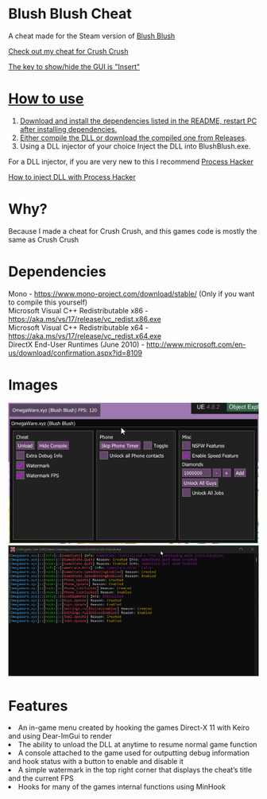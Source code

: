 # Blush Blush Cheat
A cheat made for the Steam version of <a href="https://store.steampowered.com/app/777130/Blush_Blush/">Blush Blush

Check out my cheat for <a href="https://github.com/Omega172/Crush-Crush-Cheat">Crush Crush

The key to show/hide the GUI is "Insert"

# How to use

1. Download and install the dependencies listed in the README, restart PC after installing dependencies.
2. Either compile the DLL or download the compiled one from [Releases](https://github.com/Omega172/Blush-Blush-Cheat/releases/latest).
3. Using a DLL injector of your choice Inject the DLL into BlushBlush.exe.

For a DLL injector, if you are very new to this I recommend [Process Hacker](https://processhacker.sourceforge.io/)

[How to inject DLL with Process Hacker](https://www.unknowncheats.me/forum/general-programming-and-reversing/378956-process-hacker-2-inject-dll-game.html)

# Why?
Because I made a cheat for Crush Crush, and this games code is mostly the same as Crush Crush

# Dependencies
Mono - https://www.mono-project.com/download/stable/ (Only if you want to compile this yourself)<br>
Microsoft Visual C++ Redistributable x86 - https://aka.ms/vs/17/release/vc_redist.x86.exe<br>
Microsoft Visual C++ Redistributable x64 - https://aka.ms/vs/17/release/vc_redist.x64.exe<br>
DirectX End-User Runtimes (June 2010) - http://www.microsoft.com/en-us/download/confirmation.aspx?id=8109

# Images
![Picture of Menu](Images/BlushBlush_HbLHFybRhQ.png)
![Picture of Console](Images/BlushBlush_EIbeo39oHY.png)

# Features
<li  class="has-line-data"  data-line-start="8"  data-line-end="9">An in-game menu created by hooking the games Direct-X 11 with Keiro and using Dear-ImGui to render</li>

<li  class="has-line-data"  data-line-start="9"  data-line-end="10">The ability to unload the DLL at anytime to resume normal game function</li>

<li  class="has-line-data"  data-line-start="10"  data-line-end="11">A console attached to the game used for outputting debug information and hook status with a button to enable and disable it</li>

<li  class="has-line-data"  data-line-start="11"  data-line-end="12">A simple watermark in the top right corner that displays the cheat’s title and the current FPS</li>

<li  class="has-line-data"  data-line-start="12"  data-line-end="14">Hooks for many of the games internal functions using MinHook</li>
